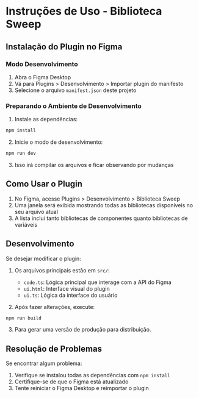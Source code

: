 # Instruções de Uso - Biblioteca Sweep

## Instalação do Plugin no Figma

### Modo Desenvolvimento

1. Abra o Figma Desktop
2. Vá para Plugins > Desenvolvimento > Importar plugin do manifesto
3. Selecione o arquivo `manifest.json` deste projeto

### Preparando o Ambiente de Desenvolvimento

1. Instale as dependências:
```bash
npm install
```

2. Inicie o modo de desenvolvimento:
```bash
npm run dev
```

3. Isso irá compilar os arquivos e ficar observando por mudanças

## Como Usar o Plugin

1. No Figma, acesse Plugins > Desenvolvimento > Biblioteca Sweep
2. Uma janela será exibida mostrando todas as bibliotecas disponíveis no seu arquivo atual
3. A lista inclui tanto bibliotecas de componentes quanto bibliotecas de variáveis

## Desenvolvimento

Se desejar modificar o plugin:

1. Os arquivos principais estão em `src/`:
   - `code.ts`: Lógica principal que interage com a API do Figma
   - `ui.html`: Interface visual do plugin
   - `ui.ts`: Lógica da interface do usuário

2. Após fazer alterações, execute:
```bash
npm run build
```

3. Para gerar uma versão de produção para distribuição.

## Resolução de Problemas

Se encontrar algum problema:

1. Verifique se instalou todas as dependências com `npm install`
2. Certifique-se de que o Figma está atualizado
3. Tente reiniciar o Figma Desktop e reimportar o plugin 